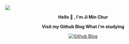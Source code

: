 <img src="https://capsule-render.vercel.app/api?type=waving&color=ddd6f3&height=150&section=header" />

<div align="center">

**Hello 👋 , I'm Ji Min Chur**

**Visit my Github Blog What i'm studying**

[![Github Blog](https://img.shields.io/badge/Github_Blog-8B89CC?style=for-the-badge&logo=About.me&logoColor=white)](https://jiminchur.github.io/)

</div>


